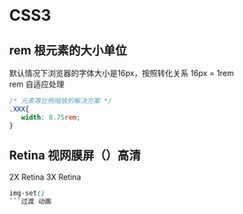 # CSS3
## rem 根元素的大小单位
默认情况下浏览器的字体大小是16px，按照转化关系 16px = 1rem   
rem 自适应处理
```css
/* 元素等比例缩放的解决方案 */
.XXX{
   width: 8.75rem;
}

```

## Retina 视网膜屏（）高清
2X Retina
3X Retina

```css
img-set()
```过渡 动画
